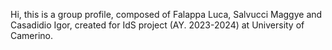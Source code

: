 Hi, this is a group profile, composed of Falappa Luca, Salvucci Maggye and Casadidio Igor, created for IdS project (AY. 2023-2024) at University of Camerino.

<!---
idsflsmci/idsflsmci is a ✨ special ✨ repository because its `README.md` (this file) appears on your GitHub profile.
You can click the Preview link to take a look at your changes.
--->
